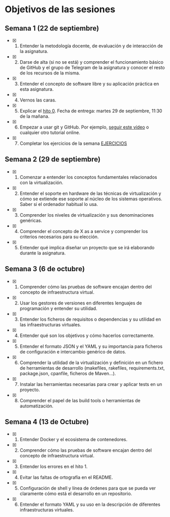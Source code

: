 # Objetivos de las sesiones

## Semana 1 (22 de septiembre)

- [x] 1. Entender la metodología docente, de evaluación y de interacción de la asignatura.
- [x] 2. Darse de alta (si no se está) y comprender el funcionamiento básico de GitHub y el grupo de Telegram de la asignatura y conocer el resto de los recursos de la misma.
- [x] 3. Entender el concepto de software libre y su aplicación práctica en esta asignatura.
- [x] 4. Vernos las caras.
- [x] 5. Explicar el [hito 0](http://jj.github.io/IV/documentos/proyecto/0.Repositorio). Fecha de entrega: martes 29 de septiembre, 11:30 de la mañana.
- [x] 6. Empezar a usar git y GitHub. Por ejemplo, [seguir este vídeo](https://www.youtube.com/watch?v=gmXyJI01qa8) o cualquier otro tutorial online.
- [x] 7. Completar los ejercicios de la semana [EJERCICIOS](https://github.com/alexrodriguezlop/EjerciciosIV2021)

## Semana 2 (29 de septiembre)
- [x] 1. Comenzar a entender los conceptos fundamentales relacionados con la virtualización.
- [x] 2. Entender el soporte en hardware de las técnicas de virtualización y cómo se extiende ese soporte al núcleo de los sistemas operativos. Saber si el ordenador habitual lo usa.
- [x] 3. Comprender los niveles de virtualización y sus denominaciones genéricas.
- [x] 4. Comprender el concepto de X as a service y comprender los criterios necesarios para su elección.
- [x] 5. Entender qué implica diseñar un proyecto que se irá elaborando durante la asignatura.

## Semana 3 (6 de octubre)
- [x] 1. Comprender cómo las pruebas de software encajan dentro del concepto de infraestructura virtual.

- [x] 2. Usar los gestores de versiones en diferentes lenguajes de programación y entender su utilidad.

- [x] 3. Entender los ficheros de requisitos o dependencias y su utilidad en las infraestructuras virtuales.

- [x] 4. Entender qué son los objetivos y cómo hacerlos correctamente.

- [x] 5. Entender el formato JSON y el YAML y su importancia para ficheros de configuración e intercambio genérico de datos.

- [x] 6. Comprender la utilidad de la virtualización y definición en un fichero de herramientas de desarrollo (makefiles, rakefiles, requirements.txt, package.json, cpanfile, ficheros de Maven...).

- [x] 7. Instalar las herramientas necesarias para crear y aplicar tests en un proyecto.

- [x] 8. Comprender el papel de las build tools o herramientas de automatización.

## Semana 4 (13 de Octubre)
- [x] 1. Entender Docker y el ecosistema de contenedores.

- [x] 2. Comprender cómo las pruebas de software encajan dentro del concepto de infraestructura virtual.

- [x] 3. Entender los errores en el hito 1.

- [x] 4. Evitar las faltas de ortografía en el README. 

- [x] 5. Configuración de shell y línea de órdenes para que se pueda ver claramente cómo está el desarrollo en un repositorio.

- [x] 6. Entender el formato YAML y su uso en la descripción de diferentes infraestructuras virtuales.
